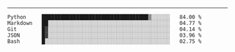 ---

<!--START_SECTION:waka-->
```text
Python     ██████████████████████████████████▒░░░░░░   84.00 % 
Markdown   ██░░░░░░░░░░░░░░░░░░░░░░░░░░░░░░░░░░░░░░░   04.77 % 
Git        █▓░░░░░░░░░░░░░░░░░░░░░░░░░░░░░░░░░░░░░░░   04.14 % 
JSON       █▓░░░░░░░░░░░░░░░░░░░░░░░░░░░░░░░░░░░░░░░   03.96 % 
Bash       █░░░░░░░░░░░░░░░░░░░░░░░░░░░░░░░░░░░░░░░░   02.75 % 
```
<!--END_SECTION:waka-->


[linkedin]: https://www.linkedin.com/in/mohamed-elh/

